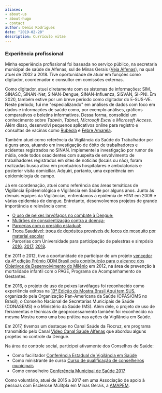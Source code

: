 ```yaml
---
aliases:
- about-us
- about-hugo
- contact
author: Denis Rodrigues
date: "2019-02-28"
description: Currículo vitae
---
```


### Experiência profissional

Minha experiência profissional foi baseada no serviço público, na secretaria
municipal de saúde de Alfenas, sul de Minas Gerais ([Veja Alfenas](https://pt.wikipedia.org/wiki/Alfenas)), na qual atuei de 2002 a 2018. Tive oportunidade de atuar em funções como digitador, coordenador e consultor em comissões externas.

Como digitador, atuei diretamente com os sistemas de informações: SIM, SINASC, SINAN-Net, SINAN-Dengue, SINAN-Influenza, SISVAN, SI-PNI. Em 2020, também estive por um breve período como digitador do E-SUS-VE. Neste periodo, fui me "especializando" em análises de dados com foco em dados e informações de saúde como, por exemplo análises, gráficos comparativos e boletins informativos. Dessa forma, consolidei um conhecimento sobre _Tabwin_, _Tabnet_, _Microsoft Excel_ e _Microsoft Access_. Além disso, desenvolvi pequenos aplicativos online para registro e consultas de vacinas como [Rubéola](http://epidemiologia.alfenas.mg.gov.br/rubeola/) e [Febre Amarela](http://epidemiologia.alfenas.mg.gov.br/fa/).

Também atuei como referência da Vigilância da Saúde do Trabalhador por alguns anos, atuando em investigação de óbito de trabalhadores e acidentes  registrados no SINAN. Implementei a investigação por rumor de mídia, onde todos osacidentes com suspeita de envolvimento de trabalhadores registrados em sites de notícias (locais ou não), foram realizadas busca ativa em prontuários hospitalares e ambulatoriais e posterior visita domiciliar. Adquiri, portanto, uma experiência em epidemiologia de campo.

Já em coordenação, atuei como referência das áreas temáticas de Vigilância Epidemiológica e Vigilância em Saúde por alguns anos. Junto às demais equipes da Vigilâncias, enfrentamos a epidemia de H1N1 em 2009 e várias epidemias de dengue. Entretanto, desenvolvemos projetos de grande importância e relevância como:

 - [O uso de peixes larvófagos no combate à Dengue;](http://g1.globo.com/mg/sul-de-minas/noticia/2015/12/peixe-e-usado-como-alternativa-no-combate-dengue-em-alfenas-mg.html)
 - [Mutirões de conscientização contra a doença;](http://g1.globo.com/mg/sul-de-minas/noticia/2017/01/funcionarios-e-voluntarios-fazem-mutirao-contra-dengue-em-alfenas.html)
 - [Parcerias com o presídio estadual;](http://www.alfenas.mg.gov.br/parceria-com-presidio-de-alfenas-fortalece-o-controle-da-dengue/)
 - [Troca Saudável: troca de depósitos prováveis de focos do mosquito por material escolar](../content/images/troca_saudavel.png)
 - Parcerias com Universidade para participação de palestras e simpósio [2016](https://www.unifenas.br/noticia.asp?note=uni_2368), [2017](https://www.unifenas.br/noticia.asp?note=uni_2640), [2018](https://www.unifenas.br/noticia.asp?note=uni_3009).
 
Em 2011 e 2012, tive a oportunidade de participar de um projeto [vencedor da 4ª edição Prêmio ODM Brasil pela contribuição para o alcance dos Objetivos de Desenvolvimento do Milênio](http://www.odmbrasil.gov.br/noticias/2012/maio/30-05-2012-organizacoes-sociais-e-prefeituras-recebem-premio-odm-brasil-pela-contribuicao-para-o-alcance-dos-objetivos-de-desenvolvimento-do-milenio) em 2012, na área de prevenção à mortalidade infantil com o PAGE, Programa de Acompanhamento de Gestantes.

Em 2016, o projeto de uso de peixes larvófagos foi reconhecido como experiência exitosa na [13ª Edição do Mostra Brasil Aqui tem SUS](https://www.conasems.org.br/wp-content/uploads/2018/03/Catalogo-2016-WEB-REDUZIDO-ilovepdf-compressed.pdf), organizado pela Organização Pan-Americana da Saúde (OPAS/OMS no Brasil), o Conselho Nacional de Secretarias Municipais de Saúde (CONASEMS) e o Ministério da Saúde (MS). Além dele, o projeto de uso de ferramentas e técnicas de geoprocessamento também foi reconhecido na mesma Mostra como uma boa prática nas ações da Vigilância em Saúde.

Em 2017, tivemos um destaque no Canal Saúde da Fiocruz, em programa transmitido pelo Canal [Vídeo Canal Saúde Alfenas](https://www.canalsaude.fiocruz.br/canal/videoAberto/MG-Alfenas-Combate-ao-Aedes-Aegypti-CSE-0104) que abordou alguns projetos no controle da Dengue.

Na área de controle social, participei ativamente dos Conselhos de Saúde:

 - Como facilitador [Conferência Estadual de Vigilância em Saúde](http://www.alfenas.mg.gov.br/representantes-de-alfenas-participam-da-i-conferencia-estadual-de-vigilancia-em-saude-de-minas-gerais/)
 - Como ministrante de curso [Curso de qualificação de conselheiros municipais](https://saude.mg.gov.br/component/gmg/story/10524-alfenas-realiza-curso-de-qualificacao-de-conselheiros-municipais-de-saude)
 - Como conselheiro [Conferência Municipal de Saúde 2017](https://youtu.be/_hFf0G0U7Y0)
 
Como voluntário, atuei de 2015 a 2017 em uma Associação de apoio à pessoas com Esclerose Múlitpla em Minas Gerais, a [AMAPEM](www.amapem.org.br). 

